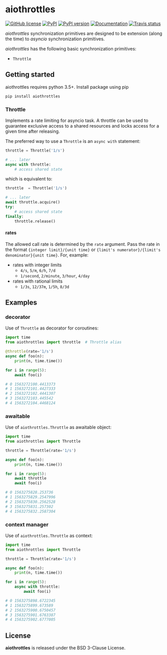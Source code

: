 # aiothrottles

[![GitHub license](https://img.shields.io/badge/license-BSD-blue.svg)](https://github.com/KonstantinTogoi/aiothrottles/blob/master/LICENSE)
[![PyPI](https://img.shields.io/pypi/v/aiothrottles.svg)](https://pypi.python.org/pypi/aiothrottles)
[![PyPI version](https://img.shields.io/pypi/pyversions/aiothrottles.svg)](https://pypi.python.org/pypi/aiothrottles)
[![Documentation](https://img.shields.io/badge/docs-latest-brightgreen.svg)](https://aiothrottles.readthedocs.io/en/latest/)
[![Travis status](https://travis-ci.org/KonstantinTogoi/aiothrottles.svg)](https://travis-ci.org/KonstantinTogoi/aiothrottles)

*aiothrottles* synchronization primitives are designed to be extension
(along the time) to *asyncio* synchronization primitives.

*aiothrottles* has the following basic synchronization primitives:

- `Throttle`

## Getting started

aiothrottles requires python 3.5+. Install package using pip

```python
pip install aiothrottles
```

### Throttle

Implements a rate limiting for asyncio task.
A throttle can be used to guarantee exclusive access to a shared resources
and locks access for a given time after releasing.

The preferred way to use a `Throttle` is an `async with` statement:

```python
throttle = Throttle('1/s')

# ... later
async with throttle:
    # access shared state
```

which is equivalent to:

```python
throttle  = Throttle('1/s')

# ... later
await throttle.acquire()
try:
    # access shared state
finally:
    throttle.release()
```

#### rates

The allowed call rate is determined by the `rate` argument.
Pass the rate in the format `{integer limit}/{unit time}` or
`{limit's numerator}/{limit's denominator}{unit time}`.
For, example:

- rates with integer limits
    + `4/s`, `5/m`, `6/h`, `7/d`
    + `1/second`, `2/minute`, `3/hour`, `4/day`
- rates with rational limits
    + `1/3s`, `12/37m`, `1/5h`, `8/3d`

## Examples

### decorator

Use of `Throttle` as decorator for coroutines:

```python
import time
from aiothrottles import throttle  # Throttle alias

@throttle(rate='1/s')
async def foo(n):
    print(n, time.time())

for i in range(5):
    await foo(i)

# 0 1563272100.4413373
# 1 1563272101.4427333
# 2 1563272102.4441307
# 3 1563272103.445542
# 4 1563272104.4468124
```

### awaitable

Use of `aiothrottles.Throttle` as awaitable object:

```python
import time
from aiothrottles import Throttle

throttle = Throttle(rate='1/s')

async def foo(n):
    print(n, time.time())

for i in range(5):
    await throttle
    await foo(i)

# 0 1563275828.253736
# 1 1563275829.2547996
# 2 1563275830.2562528
# 3 1563275831.257302
# 4 1563275832.2587304
```

### context manager

Use of `aiothrottles.Throttle` as context:

```python
import time
from aiothrottles import Throttle

throttle = Throttle(rate='1/s')

async def foo(n):
    print(n, time.time())

for i in range(5):
    async with throttle:
        await foo(i)

# 0 1563275898.6722345
# 1 1563275899.673589
# 2 1563275900.6750457
# 3 1563275901.6763387
# 4 1563275902.6777005
```

## License

**aiothrottles** is released under the BSD 3-Clause License.
